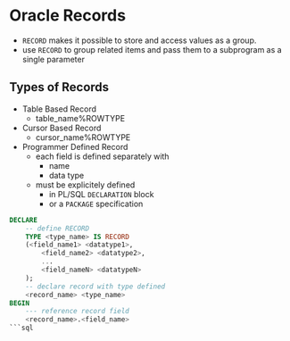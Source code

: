 # Oracle Records

- `RECORD` makes it possible to store and access values as a group.
- use `RECORD` to group related items and pass them to a subprogram  as a single parameter


## Types of Records

- Table Based Record
    - table_name%ROWTYPE
- Cursor Based Record
    - cursor_name%ROWTYPE
- Programmer Defined Record
    - each field is defined separately with
        - name
        - data type
    - must be explicitely defined 
        - in PL/SQL `DECLARATION` block
        - or a `PACKAGE` specification
```sql
DECLARE
    -- define RECORD
    TYPE <type_name> IS RECORD
    (<field_name1> <datatype1>,
        <field_name2> <datatype2>,
        ...
        <field_nameN> <datatypeN>
    );
    -- declare record with type defined
    <record_name> <type_name>
BEGIN
    --- reference record field
    <record_name>.<field_name>
```sql




